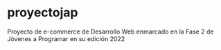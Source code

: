 # proyectojap
Proyecto de e-commerce de Desarrollo Web enmarcado en la Fase 2 de Jóvenes a Programar en su edición 2022
